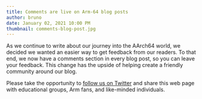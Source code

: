 ```yaml
---
title: Comments are live on Arm-64 blog posts
author: bruno
date: January 02, 2021 10:00 PM
thumbnail: comments-blog-post.jpg
---
```


As we continue to write about our journey into the AArch64 world, we decided we wanted an easier way to get feedback from our readers. To that end, we now have a comments section in every blog post, so you can leave your feedback. This change has the upside of helping create a friendly community around our blog.
  
Please take the opportunity to [follow us on Twitter](https://twitter.com/fosshostorg) and share this web page with educational groups, Arm fans, and like-minded individuals. 

